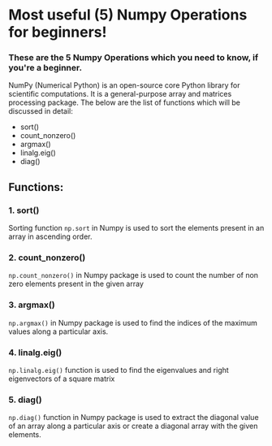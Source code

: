 # Most useful (5) Numpy Operations for beginners!

### These are the 5 Numpy Operations which you need to know, if you're a beginner.

NumPy (Numerical Python) is an open-source core Python library for scientific computations. It is a general-purpose array and matrices processing package.
The below are the list of functions which will be discussed in detail:

- sort()
- count_nonzero()
- argmax()
- linalg.eig()
- diag()

## Functions: 
  ### 1. sort()
  Sorting function `np.sort` in Numpy is used to sort the elements present in an array in ascending order.

  ### 2. count_nonzero()
  `np.count_nonzero()` in Numpy package is used to count the number of non zero elements present in the given array

  ### 3. argmax()
  `np.argmax()` in Numpy package is used to find the indices of the maximum values along a particular axis.

  ### 4. linalg.eig()
  `np.linalg.eig()` function is used to find the eigenvalues and right eigenvectors of a square matrix

  ### 5. diag()
  `np.diag()` function in Numpy package is used to extract the diagonal value of an array along a particular axis or create a diagonal array with the given elements.
